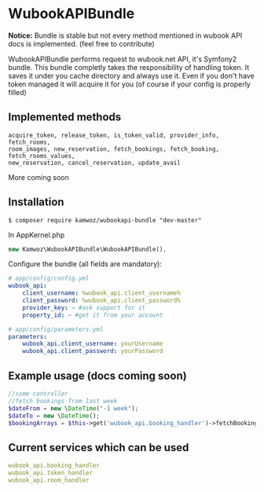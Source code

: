 WubookAPIBundle
=============
**Notice:** Bundle is stable but not every method mentioned in wubook API docs is implemented. (feel free to contribute)

WubookAPIBundle performs request to wubook.net API, it's Symfony2 bundle.
This bundle completly takes the responsibility of handling token. It saves it under you cache directory and always use it.
Even if you don't have token managed it will acquire it for you (of course if your config is properly filled)

Implemented methods
------------

    acquire_token, release_token, is_token_valid, provider_info, fetch_rooms,
    room_images, new_reservation, fetch_bookings, fetch_booking, fetch_rooms_values,
    new_reservation, cancel_reservation, update_avail
More coming soon

Installation
------------

    $ composer require kamwoz/wubookapi-bundle "dev-master"
    
In AppKernel.php
    
```php
new Kamwoz\WubookAPIBundle\WubookAPIBundle(),
```
        
Configure the bundle (all fields are mandatory):
```yaml
# app/config/config.yml
wubook_api:
    client_username: %wubook_api.client_username%
    client_password: %wubook_api.client_password%
    provider_key: ~ #ask support for it
    property_id: ~ #get it from your account
```

```yaml
# app/config/parameters.yml
parameters:
    wubook_api.client_username: yourUsername
    wubook_api.client_password: yourPassword
```
Example usage (docs coming soon)
------------
```php
//some controller
//fetch bookings from last week
$dateFrom = new \DateTime("-1 week");
$dateTo = new \DateTime();
$bookingArrays = $this->get('wubook_api.booking_handler')->fetchBookings($dateFrom, $dateTo);
```

Current services which can be used
------------
```yaml
wubook_api.booking_handler
wubook_api.token_handler
wubook_api.room_handler
```
